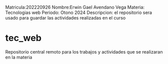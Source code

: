 Matricula:202220926
Nombre:Erwin Gael Avendano Vega
Materia: Tecnologias web
Periodo: Otono 2024
Descripcion: el repositorio sera usado para guardar las actividades
realizadas en el curso
# tec_web
Repositorio central remoto para los trabajos y actividades que se realizaran en la materia 
